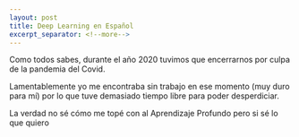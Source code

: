 ```yaml
---
layout: post
title: Deep Learning en Español
excerpt_separator: <!--more-->
---
```


Como todos sabes, durante el año 2020 tuvimos que encerrarnos por culpa de la pandemia del Covid.
<!--more-->
Lamentablemente yo me encontraba sin trabajo en ese momento (muy duro para mí) por lo que tuve demasiado tiempo libre para poder desperdiciar.

La verdad no sé cómo me topé con al Aprendizaje Profundo pero si sé lo que quiero
